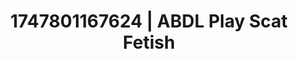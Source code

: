 ---
categories:
- Stepsister roleplay
- Slow burn erotica
- BookTok after dark
- After dark play
- Lustful close-up
image: /assets/images/1747801167624.jpg
layout: post
seo:
  description: Featured content with sensual Scat Fetish, ABDL Play. HD images available.
  keywords: Scat Fetish, ABDL Play
  og_image: /assets/images/1747801167624.jpg
  schema_type: VisualArtwork
tags:
- '#1747801167624'
- Scat Fetish
- ABDL Play
title: 1747801167624 | ABDL Play Scat Fetish
---